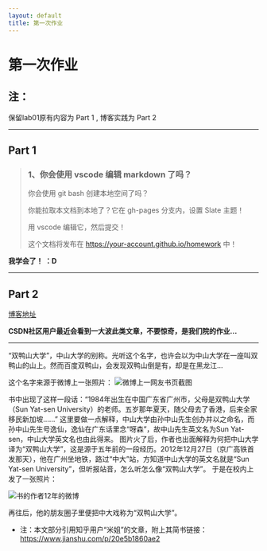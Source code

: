 ```yaml
---
layout: default
title: 第一次作业
---
```


# 第一次作业

## 注：
保留lab01原有内容为 Part 1 , 博客实践为 Part 2  

***

## Part 1

>### 1、你会使用 vscode 编辑 markdown 了吗？
>
>你会使用 git bash 创建本地空间了吗？
>
>你能拉取本文档到本地了？它在 gh-pages 分支内，设置 Slate 主题！
>
>用 vscode 编辑它，然后提交！
>
>这个文档将发布在 https://your-account.github.io/homework 中！  

**我学会了！ ：D** 

***


## Part 2
[博客地址](https://blog.csdn.net/weixin_43266247/article/details/82824739)

**CSDN社区用户最近会看到一大波此类文章，不要惊奇，是我们院的作业...**
***
   
“双鸭山大学”，中山大学的别称。光听这个名字，也许会以为中山大学在一座叫双鸭山的山上。然而百度双鸭山，会发现双鸭山倒是有，却是在黑龙江...
   
这个名字来源于微博上一张照片：
![微博上一网友书页截图](http://tieba.baidu.com/photo/p?kw=%E9%AD%94%E5%85%BD%E4%B8%96%E7%95%8C&flux=1&tid=5894732382&pic_id=37d430adcbef7609c546329a23dda3cc7cd99e02&pn=1&fp=2&see_lz=1&red_tag=m2477458559)

书中出现了这样一段话：“1984年出生在中国广东省广州市，父母是双鸭山大学（Sun Yat-sen University）的老师。五岁那年夏天，随父母去了香港，后来全家移民新加坡......”
这里要做一点解释，中山大学由孙中山先生创办并以之命名，而孙中山先生号逸仙，逸仙在广东话里念“呀森”，故中山先生英文名为Sun Yat-sen，中山大学英文名也由此得来。
图片火了后，作者也出面解释为何把中山大学译为“双鸭山大学”，这是源于五年前的一段经历。2012年12月27日（京广高铁首发那天），他在广州坐地铁，路过“中大”站，方知道中山大学的英文名就是“Sun Yat-sen University”，但听报站音，怎么听怎么像“双鸭山大学”。 于是在校内上发了一张照片：

![书的作者12年的微博](http://tieba.baidu.com/photo/p?kw=%E9%AD%94%E5%85%BD%E4%B8%96%E7%95%8C&flux=1&tid=5894732382&pic_id=b1a2b8014a90f6036c0937423412b31bb051ed1e&pn=1&fp=2&see_lz=1&red_tag=s2500190811)

再往后，他的朋友圈子里便把中大戏称为“双鸭山大学”。

* 注：本文部分引用知乎用户“米姐”的文章，附上其简书链接：https://www.jianshu.com/p/20e5b1860ae2


